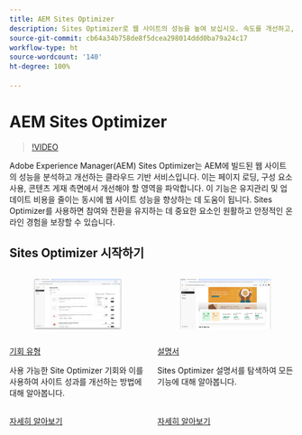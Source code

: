 ```yaml
---
title: AEM Sites Optimizer
description: Sites Optimizer로 웹 사이트의 성능을 높여 보십시오. 속도를 개선하고, 비용을 절감하고, 안정성을 높여 더 나은 참여를 이끌어 내십시오.
source-git-commit: cb64a34b758de8f5dcea298014ddd0ba79a24c17
workflow-type: ht
source-wordcount: '140'
ht-degree: 100%

---
```



# AEM Sites Optimizer

>[!VIDEO](https://video.tv.adobe.com/v/3455092/?learn=on&enablevpops&captions=kor)

Adobe Experience Manager(AEM) Sites Optimizer는 AEM에 빌드된 웹 사이트의 성능을 분석하고 개선하는 클라우드 기반 서비스입니다. 이는 페이지 로딩, 구성 요소 사용, 콘텐츠 게재 측면에서 개선해야 할 영역을 파악합니다. 이 기능은 유지관리 및 업데이트 비용을 줄이는 동시에 웹 사이트 성능을 향상하는 데 도움이 됩니다. Sites Optimizer를 사용하면 참여와 전환을 유지하는 데 중요한 요소인 원활하고 안정적인 온라인 경험을 보장할 수 있습니다.

## Sites Optimizer 시작하기

<!-- CARDS 

* ./opportunity-types/overview.md
   {title=Opportunity types}
   {description = Learn about the available Site Optimizer opportunities and how to use them to improve your site's performance.}
* ./documentation/overview.md
  * {title=Documentation}
  * {description=Explore the Sites Optimizer documentation to learn about all its capabilities.}

-->
<!-- START CARDS HTML - DO NOT MODIFY BY HAND -->
<div class="columns">
    <div class="column is-half-tablet is-half-desktop is-one-third-widescreen" aria-label="Opportunity types">
        <div class="card" style="height: 100%; display: flex; flex-direction: column; height: 100%;">
            <div class="card-image">
                <figure class="image x-is-16by9">
                    <a href="./opportunity-types/overview.md" title="기회 유형" target="_blank" rel="referrer">
                        <img class="is-bordered-r-small" src="opportunity-types/assets/overview/hero.png" alt="기회 유형"
                             style="width: 100%; aspect-ratio: 16 / 9; object-fit: cover; overflow: hidden; display: block; margin: auto;">
                    </a>
                </figure>
            </div>
            <div class="card-content is-padded-small" style="display: flex; flex-direction: column; flex-grow: 1; justify-content: space-between;">
                <div class="top-card-content">
                    <p class="headline is-size-6 has-text-weight-bold">
                        <a href="./opportunity-types/overview.md" target="_blank" rel="referrer" title="기회 유형">기회 유형</a>
                    </p>
                    <p class="is-size-6">사용 가능한 Site Optimizer 기회와 이를 사용하여 사이트 성과를 개선하는 방법에 대해 알아봅니다.</p>
                </div>
                <a href="./opportunity-types/overview.md" target="_blank" rel="referrer" class="spectrum-Button spectrum-Button--outline spectrum-Button--primary spectrum-Button--sizeM" style="align-self: flex-start; margin-top: 1rem;">
                    <span class="spectrum-Button-label has-no-wrap has-text-weight-bold">자세히 알아보기</span>
                </a>
            </div>
        </div>
    </div>
    <div class="column is-half-tablet is-half-desktop is-one-third-widescreen" aria-label="Documentation">
        <div class="card" style="height: 100%; display: flex; flex-direction: column; height: 100%;">
            <div class="card-image">
                <figure class="image x-is-16by9">
                    <a href="./documentation/overview.md" title="설명서" target="_blank" rel="referrer">
                        <img class="is-bordered-r-small" src="documentation/assets/overview/hero.png" alt="설명서"
                             style="width: 100%; aspect-ratio: 16 / 9; object-fit: cover; overflow: hidden; display: block; margin: auto;">
                    </a>
                </figure>
            </div>
            <div class="card-content is-padded-small" style="display: flex; flex-direction: column; flex-grow: 1; justify-content: space-between;">
                <div class="top-card-content">
                    <p class="headline is-size-6 has-text-weight-bold">
                        <a href="./documentation/overview.md" target="_blank" rel="referrer" title="설명서">설명서</a>
                    </p>
                    <p class="is-size-6">Sites Optimizer 설명서를 탐색하여 모든 기능에 대해 알아봅니다.</p>
                </div>
                <a href="./documentation/overview.md" target="_blank" rel="referrer" class="spectrum-Button spectrum-Button--outline spectrum-Button--primary spectrum-Button--sizeM" style="align-self: flex-start; margin-top: 1rem;">
                    <span class="spectrum-Button-label has-no-wrap has-text-weight-bold">자세히 알아보기</span>
                </a>
            </div>
        </div>
    </div>
</div>
<!-- END CARDS HTML - DO NOT MODIFY BY HAND -->
